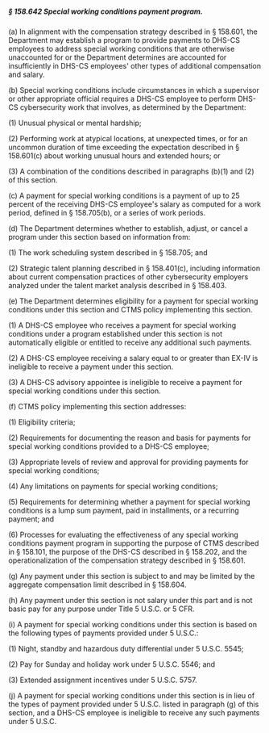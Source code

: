 ##### § 158.642 Special working conditions payment program. #####

(a) In alignment with the compensation strategy described in § 158.601, the Department may establish a program to provide payments to DHS-CS employees to address special working conditions that are otherwise unaccounted for or the Department determines are accounted for insufficiently in DHS-CS employees' other types of additional compensation and salary.

(b) Special working conditions include circumstances in which a supervisor or other appropriate official requires a DHS-CS employee to perform DHS-CS cybersecurity work that involves, as determined by the Department:

(1) Unusual physical or mental hardship;

(2) Performing work at atypical locations, at unexpected times, or for an uncommon duration of time exceeding the expectation described in § 158.601(c) about working unusual hours and extended hours; or

(3) A combination of the conditions described in paragraphs (b)(1) and (2) of this section.

(c) A payment for special working conditions is a payment of up to 25 percent of the receiving DHS-CS employee's salary as computed for a work period, defined in § 158.705(b), or a series of work periods.

(d) The Department determines whether to establish, adjust, or cancel a program under this section based on information from:

(1) The work scheduling system described in § 158.705; and

(2) Strategic talent planning described in § 158.401(c), including information about current compensation practices of other cybersecurity employers analyzed under the talent market analysis described in § 158.403.

(e) The Department determines eligibility for a payment for special working conditions under this section and CTMS policy implementing this section.

(1) A DHS-CS employee who receives a payment for special working conditions under a program established under this section is not automatically eligible or entitled to receive any additional such payments.

(2) A DHS-CS employee receiving a salary equal to or greater than EX-IV is ineligible to receive a payment under this section.

(3) A DHS-CS advisory appointee is ineligible to receive a payment for special working conditions under this section.

(f) CTMS policy implementing this section addresses:

(1) Eligibility criteria;

(2) Requirements for documenting the reason and basis for payments for special working conditions provided to a DHS-CS employee;

(3) Appropriate levels of review and approval for providing payments for special working conditions;

(4) Any limitations on payments for special working conditions;

(5) Requirements for determining whether a payment for special working conditions is a lump sum payment, paid in installments, or a recurring payment; and

(6) Processes for evaluating the effectiveness of any special working conditions payment program in supporting the purpose of CTMS described in § 158.101, the purpose of the DHS-CS described in § 158.202, and the operationalization of the compensation strategy described in § 158.601.

(g) Any payment under this section is subject to and may be limited by the aggregate compensation limit described in § 158.604.

(h) Any payment under this section is not salary under this part and is not basic pay for any purpose under Title 5 U.S.C. or 5 CFR.

(i) A payment for special working conditions under this section is based on the following types of payments provided under 5 U.S.C.:

(1) Night, standby and hazardous duty differential under 5 U.S.C. 5545;

(2) Pay for Sunday and holiday work under 5 U.S.C. 5546; and

(3) Extended assignment incentives under 5 U.S.C. 5757.

(j) A payment for special working conditions under this section is in lieu of the types of payment provided under 5 U.S.C. listed in paragraph (g) of this section, and a DHS-CS employee is ineligible to receive any such payments under 5 U.S.C.